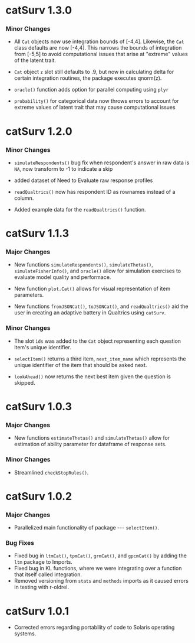 # catSurv 1.3.0


### Minor Changes

* All `Cat` objects now use integration bounds of [-4,4].  Likewise, the `Cat` class defaults are now [-4,4].  This narrows the bounds of integration from [-5,5] to avoid computational issues that arise at "extreme" values of the latent trait.

* `Cat` object `z` slot still defaults to .9, but now in calculating delta for certain integration routines, the package executes qnorm(z).

* `oracle()` function adds option for parallel computing using `plyr`

* `probability()` for categorical data now throws errors to account for extreme values of latent trait that may  cause computational issues



# catSurv 1.2.0


### Minor Changes
* `simulateRespondents()` bug fix when respondent's answer in raw data is `NA`, now transform to -1 to indicate a skip

* added dataset of Need to Evaluate raw response profiles

* `readQualtrics()` now has respondent ID as rownames instead of a column.

* Added example data for the `readQualtrics()` function.



# catSurv 1.1.3

### Major Changes
* New functions `simulateRespondents()`, `simulateThetas()`, `simulateFisherInfo()`, and `oracle()` allow for simulation exercises to evaluate model quality and performace.

* New function `plot.Cat()` allows for visual representation of item parameters.

* New functions `fromJSONCat()`, `toJSONCat()`, and `readQualtrics()` aid the user in creating an adaptive battery in Qualtrics using `catSurv`.

### Minor Changes
* The slot `ids` was added to the `Cat` object representing each question item's unique identifier.

* `selectItem()` returns a third item, `next_item_name` which represents the unique identifier of the item that should be asked next.

* `lookAhead()` now returns the next best item given the question is skipped.



# catSurv 1.0.3

### Major Changes
* New functions `estimateThetas()` and `simulateThetas()` allow for estimation of ability parameter for dataframe of response sets.

### Minor Changes
* Streamlined `checkStopRules()`.


# catSurv 1.0.2

### Major Changes
* Parallelized main functionality of package --- `selectItem()`.

### Bug Fixes
* Fixed bug in `ltmCat()`, `tpmCat()`, `grmCat()`, and `gpcmCat()` by adding the `ltm` package to Imports.
* Fixed bug in KL functions, where we were integrating over a function that itself called integration.
* Removed versioning from `stats` and `methods` imports as it caused errors in testing with r-oldrel.





# catSurv 1.0.1
* Corrected errors regarding portability of code to Solaris operating systems.
